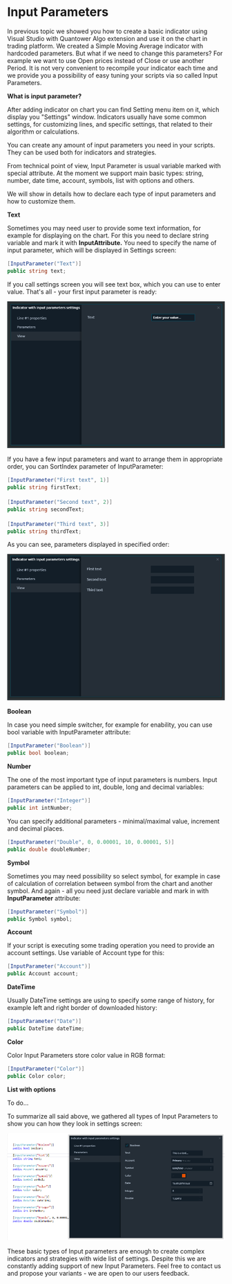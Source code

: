 # Input Parameters

In previous topic we showed you how to create a basic indicator using Visual Studio with Quantower Algo extension and use it on the chart in trading platform. We created a Simple Moving Average indicator with hardcoded parameters. But what if we need to change this parameters? For example we want to use Open prices instead of Close or use another Period. It is not very convenient to recompile your indicator each time and we provide you a possibility of easy tuning your scripts via so called Input Parameters.

**What is input parameter?** 

After adding indicator on chart you can find Setting menu item on it, which display you "Settings" window. Indicators usually have some common settings, for customizing lines, and specific settings, that related to their algorithm or calculations.

You can create any amount of input parameters you need in your scripts. They can be used both for indicators and strategies.

From technical point of view, Input Parameter is usual variable marked with special attribute. At the moment we support main basic types: string, number, date time, account, symbols, list with options and others.

We will show in details how to declare each type of input parameters and how to customize them.

**Text**

Sometimes you may need user to provide some text information, for example for displaying on the chart. For this you need to declare string variable and mark it with **InputAttribute.** You need to specify the name of input parameter, which will be displayed in Settings screen:

```csharp
[InputParameter("Text")]
public string text;
```

If you call settings screen you will see text box, which you can use to enter value. That's all - your first input parameter is ready:

![An example of text input parameter in indicator &quot;Settings&quot; screen](../.gitbook/assets/text_example%20%281%29.png)

If you have a few input parameters and want to arrange them in appropriate order, you can SortIndex parameter of InputParameter:

```csharp
[InputParameter("First text", 1)]
public string firstText;

[InputParameter("Second text", 2)]
public string secondText;

[InputParameter("Third text", 3)]
public string thirdText;
```

  
As you can see, parameters displayed in specified order:



![Sorted Input Parameters](../.gitbook/assets/few-text_example.png)

**Boolean**

In case you need simple switcher, for example for enability, you can use bool variable with InputParameter attribute:

```csharp
[InputParameter("Boolean")]
public bool boolean;
```

**Number**

The one of the most important type of input parameters is numbers. Input parameters can be applied to int, double, long and decimal variables:

```csharp
[InputParameter("Integer")]
public int intNumber;
```

You can specify additional parameters - minimal/maximal value, increment and decimal places.

```csharp
[InputParameter("Double", 0, 0.00001, 10, 0.00001, 5)]
public double doubleNumber;
```

**Symbol**

Sometimes you may need possibility so select symbol, for example in case of calculation of correlation between symbol from the chart and another symbol. And again - all you need just declare variable and mark in with **InputParameter** attribute:

```csharp
[InputParameter("Symbol")]
public Symbol symbol;
```

**Account**

If your script is executing some trading operation you need to provide an account settings. Use variable of Account type for this:

```csharp
[InputParameter("Account")]
public Account account;
```

**DateTime**

Usually DateTime settings are using to specify some range of history, for example left and right border of downloaded history:

```csharp
[InputParameter("Date")]
public DateTime dateTime;
```

**Color**

Color Input Parameters store color value in RGB format:

```csharp
[InputParameter("Color")]
public Color color;
```

**List with options**

To do...

To summarize all said above, we gathered all types of Input Parameters to show you can how they look in settings screen:

![All type of Input Parameters](../.gitbook/assets/all-input.png)

These basic types of Input parameters are enough to create complex indicators and strategies with wide list of settings. Despite this we are constantly adding support of new Input Parameters. Feel free to contact us and propose your variants - we are open to our users feedback.

